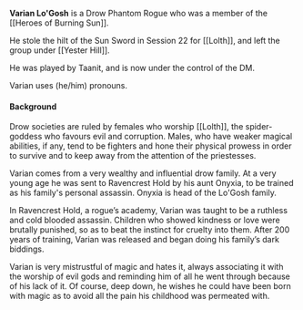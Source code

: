 **Varian Lo'Gosh** is a Drow Phantom Rogue who was a member of the [[Heroes of Burning Sun]]. 

He stole the hilt of the Sun Sword in Session 22 for [[Lolth]], and left the group under [[Yester Hill]].

He was played by Taanit, and is now under the control of the DM.

Varian uses (he/him) pronouns.


#### Background

Drow societies are ruled by females who worship [[Lolth]], the spider-goddess who favours evil and corruption. Males, who have weaker magical abilities, if any, tend to be fighters and hone their physical prowess in order to survive and to keep away from the attention of the priestesses.

Varian comes from a very wealthy and influential drow family. At a very young age he was sent to Ravencrest Hold by his aunt Onyxia, to be trained as his family's personal assassin. Onyxia is head of the Lo'Gosh family.

In Ravencrest Hold, a rogue’s academy, Varian was taught to be a ruthless and cold blooded assassin. Children who showed kindness or love were brutally punished, so as to beat the instinct for cruelty into them. After 200 years of training, Varian was released and began doing his family’s dark biddings.

Varian is very mistrustful of magic and hates it, always associating it with the worship of evil gods and reminding him of all he went through because of his lack of it. Of course, deep down, he wishes he could have been born with magic as to avoid all the pain his childhood was permeated with.